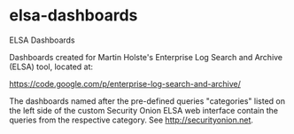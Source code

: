 elsa-dashboards
===============

ELSA Dashboards

Dashboards created for Martin Holste's Enterprise Log Search and Archive (ELSA) tool, located at:

https://code.google.com/p/enterprise-log-search-and-archive/

The dashboards named after the pre-defined queries "categories" listed on the left side of the custom Security Onion ELSA web interface contain the queries from the respective category.  See http://securityonion.net.

